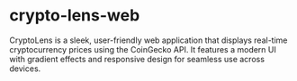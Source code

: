 # crypto-lens-web
CryptoLens is a sleek, user-friendly web application that displays real-time cryptocurrency prices using the CoinGecko API. It features a modern UI with gradient effects and responsive design for seamless use across devices.
